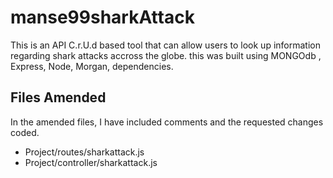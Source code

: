 # manse99sharkAttack
This is an API C.r.U.d based tool that can allow users to look up information regarding 
shark attacks accross the globe.
this was built using MONGOdb , Express, Node, Morgan, dependencies.


## Files Amended
In the amended files, I have included comments and the requested changes coded.
- Project/routes/sharkattack.js
- Project/controller/sharkattack.js
